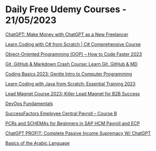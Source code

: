 # Daily Free Udemy Courses - 21/05/2023

[ChatGPT: Make Money with ChatGPT as a New Freelancer](https://www.udemy.com/course/chatgpt-make-money-with-chatgpt-as-a-new-freelancer/?couponCode=SUBHANALLAH_052023)
[Learn Coding with C# from Scratch | C# Comprehensive Course](https://www.udemy.com/course/learn-coding-with-c-from-scratch-c-comprehensive-course/?couponCode=4BF2C8CB7DE2C1DC4D8C)
[Object-Oriented Programming (OOP) – How to Code Faster 2023](https://www.udemy.com/course/object-oriented-programming-with-python-learn-to-code-faster/?couponCode=94CDE56BA4E7A55B7097)
[Git, GitHub & Markdown Crash Course: Learn Git, GitHub & MD](https://www.udemy.com/course/git-github-markdown-crash-course-learn-git-github-md/?couponCode=F2FBD0E3C3FFCAEC3363)
[Coding Basics 2023: Gentle Intro to Computer Programming](https://www.udemy.com/course/coding-basics-gentle-intro-to-coding-for-beginners/?couponCode=995FB72D462C6AF0CE3E)
[Learn Coding with Java from Scratch: Essential Training 2023](https://www.udemy.com/course/learn-coding-with-java-from-scratch-essential-training-2022/?couponCode=68DB7CCC951616886132)
[Lead Magnet Course 2023: Killer Lead Magnet for B2B Success](https://www.udemy.com/course/killer-lead-magnet-to-build-your-email-list-on-steroids/?couponCode=LEADMAGNETGENZ2023)
[DevOps Fundamentals](https://www.udemy.com/course/devops-fundamentals-for-beginners/?couponCode=FREEMAY125)
[SuccessFactors Employee Central Payroll – Course B](https://www.udemy.com/course/successfactors-employee-central-payroll-course-b/?couponCode=F9B2DFB3129F8AC6056B)
[PCRs and SCHEMAs for Beginners in SAP HCM Payroll and ECP](https://www.udemy.com/course/pcrs-and-schemas-hcm-payroll/?couponCode=B82E6945E913418CB7D9)
[ChatGPT PROFIT: Complete Passive Income Supremacy W/ ChatGPT](https://www.udemy.com/course/chatgpt-mastery-ultimate-guide-to-making-money-with-chatgpt/?couponCode=81863391B91439C69C33)
[Basics of the Arabic Language](https://www.udemy.com/course/easy-way-to-learn-arabic-basics/?couponCode=AR5FREE)
